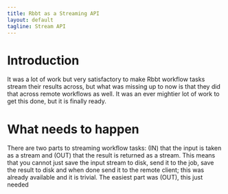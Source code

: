 ```yaml
---
title: Rbbt as a Streaming API
layout: default
tagline: Stream API
---
```


# Introduction

It was a lot of work but very satisfactory to make Rbbt workflow tasks stream
their results across, but what was missing up to now is that they did that
across remote workflows as well. It was an ever mightier lot of work to get
this done, but it is finally ready.

# What needs to happen

There are two parts to streaming workflow tasks: (IN) that the input is taken
as a stream and (OUT) that the result is returned as a stream. This means that
you cannot just save the input stream to disk, send it to the job, save the
result to disk and when done send it to the remote client; this was already
available and it is trivial. The easiest part was (OUT), this just needed 
